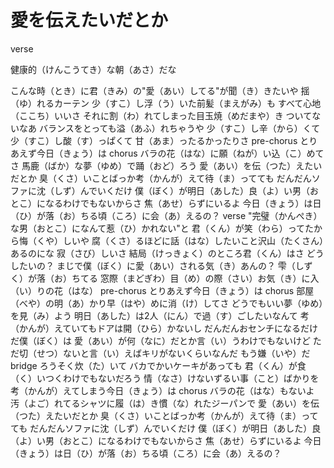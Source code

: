 # 愛を伝えたいだとか

verse

健康的（けんこうてき）な朝（あさ）だな

こんな時（とき）に君（きみ）の"愛（あい）してる"が聞（き）きたいや
揺（ゆ）れるカーテン
少（すこ）し浮（う）いた前髪（まえがみ）も
すべて心地（ここち）いいさ
それに割（わ）れてしまった目玉焼（めだまや）き
ついてないなあ
バランスをとっても溢（あふ）れちゃうや
少（すこ）し辛（から）くて 少（すこ）し酸（す）っぱくて
甘（あま）ったるかったりさ
pre-chorus
とりあえず今日（きょう）は
chorus
バラの花（はな）に願（ねが）い込（こ）めてさ
馬鹿（ばか）な夢（ゆめ）で踊（おど）ろう
愛（あい）を伝（つた）えたいだとか
臭（くさ）いことばっか考（かんが）えて待（ま）ってても
だんだんソファに沈（しず）んでいくだけ
僕（ぼく）が明日（あした）良（よ）い男（おとこ）になるわけでもないからさ
焦（あせ）らずにいるよ
今日（きょう）は日（ひ）が落（お）ちる頃（ころ）に会（あ）えるの？
verse
"完璧（かんぺき）な男（おとこ）になんて惹（ひ）かれない"と
君（くん）が笑（わら）ってたから悔（くや）しいや
腐（くさ）るほどに話（はな）したいこと沢山（たくさん）あるのにな
寂（さび）しいさ
結局（けっきょく）のところ君（くん）はさ
どうしたいの？
まじで僕（ぼく）に愛（あい）される気（き）あんの？
雫（しずく）が落（お）ちてる
窓際（まどぎわ）目（め）の際（さい）お気（き）に入（い）りの花（はな）
pre-chorus
とりあえず今日（きょう）は
chorus
部屋（べや）の明（あ）かり早（はや）めに消（け）してさ
どうでもいい夢（ゆめ）を見（み）よう
明日（あした）は2人（にん）で過（す）ごしたいなんて
考（かんが）えていてもドアは開（ひら）かないし
だんだんおセンチになるだけだ僕（ぼく）は
愛（あい）が何（なに）だとか言（い）うわけでもないけど
ただ切（せつ）ないと言（い）えばキリがないくらいなんだ
もう嫌（いや）だ
bridge
ろうそく炊（た）いて
バカでかいケーキがあっても
君（くん）が食（く）いつくわけでもないだろう
情（なさ）けないずるい事（こと）ばかりを
考（かんが）えてしまう今日（きょう）は
chorus
バラの花（はな）もないよ
汚（よご）れてるシャツに履（は）き慣（な）れたジーパンで
愛（あい）を伝（つた）えたいだとか
臭（くさ）いことばっか考（かんが）えて待（ま）ってても
だんだんソファに沈（しず）んでいくだけ
僕（ぼく）が明日（あした）良（よ）い男（おとこ）になるわけでもないからさ
焦（あせ）らずにいるよ
今日（きょう）は日（ひ）が落（お）ちる頃（ころ）に会（あ）えるの？
